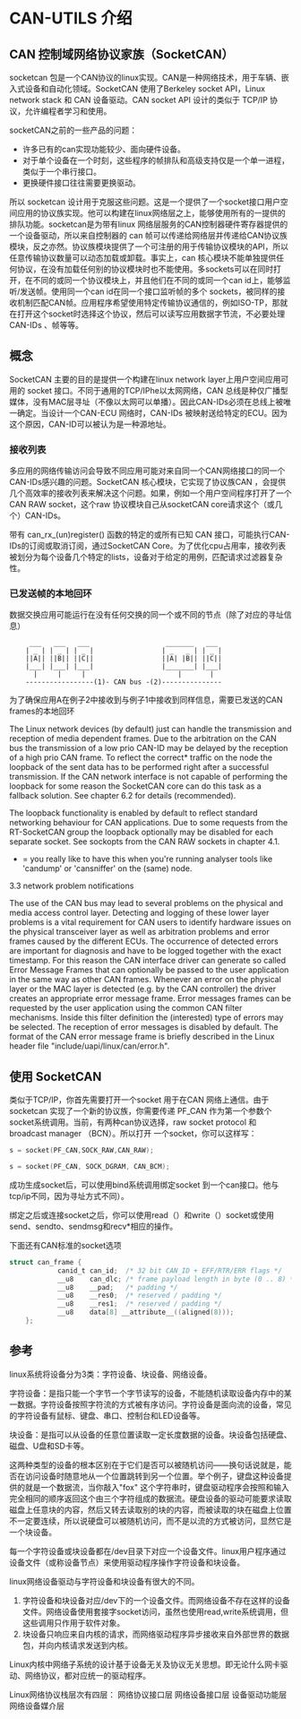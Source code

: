 # CAN-UTILS 介绍

## CAN 控制域网络协议家族（SocketCAN）

socketcan 包是一个CAN协议的linux实现。CAN是一种网络技术，用于车辆、嵌入式设备和自动化领域。SocketCAN 使用了Berkeley socket API，Linux network stack 和 CAN 设备驱动。CAN socket API 设计的类似于 TCP/IP 协议，允许编程者学习和使用。

socketCAN之前的一些产品的问题：
- 许多已有的can实现功能较少、面向硬件设备。
- 对于单个设备在一个时刻，这些程序的帧排队和高级支持仅是一个单一进程，类似于一个串行接口。
- 更换硬件接口往往需要更换驱动。

所以 socketcan 设计用于克服这些问题。这是一个提供了一个socket接口用户空间应用的协议族实现。他可以构建在linux网络层之上，能够使用所有的一提供的排队功能。socketcan是为带有linux 网络层服务的CAN控制器硬件寄存器提供的一个设备驱动，所以来自控制器的 can 帧可以传递给网络层并传递给CAN协议族模块，反之亦然。协议族模块提供了一个可注册的用于传输协议模块的API，所以任意传输协议数量可以动态加载或卸载。事实上，can 核心模块不能单独提供任何协议，在没有加载任何别的协议模块时也不能使用。多sockets可以在同时打开，在不同的或同一个协议模块上，并且他们在不同的或同一个can id上，能够监听/发送帧。使用同一个can id在同一个接口监听帧的多个 sockets，被同样的接收机制匹配CAN帧。应用程序希望使用特定传输协议通信的，例如ISO-TP，那就在打开这个socket时选择这个协议，然后可以读写应用数据字节流，不必要处理CAN-IDs 、帧等等。

## 概念
SocketCAN 主要的目的是提供一个构建在linux network layer上用户空间应用可用的 socket 接口。不同于通用的TCP/IPhe以太网网络，CAN 总线是种仅广播型媒体，没有MAC层寻址（不像以太网可以单播）。因此CAN-IDs必须在总线上被唯一确定。当设计一个CAN-ECU 网络时，CAN-IDs 被映射送给特定的ECU。因为这个原因，CAN-ID可以被认为是一种源地址。

### 接收列表
多应用的网络传输访问会导致不同应用可能对来自同一个CAN网络接口的同一个CAN-IDs感兴趣的问题。SocketCAN 核心模块，它实现了协议族CAN ，会提供几个高效率的接收列表来解决这个问题。如果，例如一个用户空间程序打开了一个CAN RAW socket，这个raw 协议模块自己从socketCAN core请求这个（或几个）CAN-IDs。

带有 can_rx_(un)register() 函数的特定的或所有已知 CAN 接口，可能执行CAN-IDs的订阅或取消订阅，通过SocketCAN Core。为了优化cpu占用率，接收列表被划分为每个设备几个特定的lists，设备对于给定的用例，匹配请求过滤器复杂性。

### 已发送帧的本地回环

数据交换应用可能运行在没有任何交换的同一个或不同的节点（除了对应的寻址信息）

         ___   ___   ___                   _______   ___
        | _ | | _ | | _ |                 | _   _ | | _ |
        ||A|| ||B|| ||C||                 ||A| |B|| ||C||
        |___| |___| |___|                 |_______| |___|
          |     |     |                       |       |
        -----------------(1)- CAN bus -(2)---------------

为了确保应用A在例子2中接收到与例子1中接收到同样信息，需要已发送的CAN frames的本地回环

The Linux network devices (by default) just can handle the
  transmission and reception of media dependent frames. Due to the
  arbitration on the CAN bus the transmission of a low prio CAN-ID
  may be delayed by the reception of a high prio CAN frame. To
  reflect the correct* traffic on the node the loopback of the sent
  data has to be performed right after a successful transmission. If
  the CAN network interface is not capable of performing the loopback for
  some reason the SocketCAN core can do this task as a fallback solution.
  See chapter 6.2 for details (recommended).

  The loopback functionality is enabled by default to reflect standard
  networking behaviour for CAN applications. Due to some requests from
  the RT-SocketCAN group the loopback optionally may be disabled for each
  separate socket. See sockopts from the CAN RAW sockets in chapter 4.1.

  * = you really like to have this when you're running analyser tools
      like 'candump' or 'cansniffer' on the (same) node.

  3.3 network problem notifications

  The use of the CAN bus may lead to several problems on the physical
  and media access control layer. Detecting and logging of these lower
  layer problems is a vital requirement for CAN users to identify
  hardware issues on the physical transceiver layer as well as
  arbitration problems and error frames caused by the different
  ECUs. The occurrence of detected errors are important for diagnosis
  and have to be logged together with the exact timestamp. For this
  reason the CAN interface driver can generate so called Error Message
  Frames that can optionally be passed to the user application in the
  same way as other CAN frames. Whenever an error on the physical layer
  or the MAC layer is detected (e.g. by the CAN controller) the driver
  creates an appropriate error message frame. Error messages frames can
  be requested by the user application using the common CAN filter
  mechanisms. Inside this filter definition the (interested) type of
  errors may be selected. The reception of error messages is disabled
  by default. The format of the CAN error message frame is briefly
  described in the Linux header file "include/uapi/linux/can/error.h".

## 使用 SocketCAN

类似于TCP/IP，你首先需要打开一个socket 用于在CAN 网络上通信。由于socketcan 实现了一个新的协议族，你需要传递 PF_CAN 作为第一个参数个socket系统调用。当前，有两种can协议选择，raw socket protocol 和 broadcast manager （BCN）。所以打开 一个socket，你可以这样写：
```c
s = socket(PF_CAN,SOCK_RAW,CAN_RAW);

s = socket(PF_CAN, SOCK_DGRAM, CAN_BCM);
```

成功生成socket后，可以使用bind系统调用绑定socket 到一个can接口。他与tcp/ip不同，因为寻址方式不同）。

绑定之后或连接socket之后，你可以使用read（）和write（）socket或使用send、sendto、sendmsg和recv*相应的操作。

下面还有CAN标准的socket选项
```c
struct can_frame {
            canid_t can_id;  /* 32 bit CAN_ID + EFF/RTR/ERR flags */
            __u8    can_dlc; /* frame payload length in byte (0 .. 8) */
            __u8    __pad;   /* padding */
            __u8    __res0;  /* reserved / padding */
            __u8    __res1;  /* reserved / padding */
            __u8    data[8] __attribute__((aligned(8)));
    };
```


## 参考

linux系统将设备分为3类：字符设备、块设备、网络设备。

字符设备：是指只能一个字节一个字节读写的设备，不能随机读取设备内存中的某一数据。字符设备按照字符流的方式被有序访问。字符设备是面向流的设备，常见的字符设备有鼠标、键盘、串口、控制台和LED设备等。

块设备：是指可以从设备的任意位置读取一定长度数据的设备。块设备包括硬盘、磁盘、U盘和SD卡等。

这两种类型的设备的根本区别在于它们是否可以被随机访问——换句话说就是，能否在访问设备时随意地从一个位置跳转到另一个位置。举个例子，键盘这种设备提供的就是一个数据流，当你敲入"fox" 这个字符串时，键盘驱动程序会按照和输入完全相同的顺序返回这个由三个字符组成的数据流。硬盘设备的驱动可能要求读取磁盘上任意块的内容，然后又转去读取别的块的内容，而被读取的块在磁盘上位置不一定要连续，所以说硬盘可以被随机访问，而不是以流的方式被访问，显然它是一个块设备。

每一个字符设备或块设备都在/dev目录下对应一个设备文件。linux用户程序通过设备文件（或称设备节点）来使用驱动程序操作字符设备和块设备。


linux网络设备驱动与字符设备和块设备有很大的不同。
1. 字符设备和块设备对应/dev下的一个设备文件。而网络设备不存在这样的设备文件。网络设备使用套接字socket访问，虽然也使用read,write系统调用，但这些调用只作用于软件对象。
2. 块设备只响应来自内核的请求，而网络驱动程序异步接收来自外部世界的数据包，并向内核请求发送到内核。

Linux内核中网络子系统的设计基于设备无关及协议无关思想。即无论什么网卡驱动、网络协议，都对应统一的驱动程序。

Linux网络协议栈层次有四层：
网络协议接口层
网络设备接口层
设备驱动功能层
网络设备媒介层


